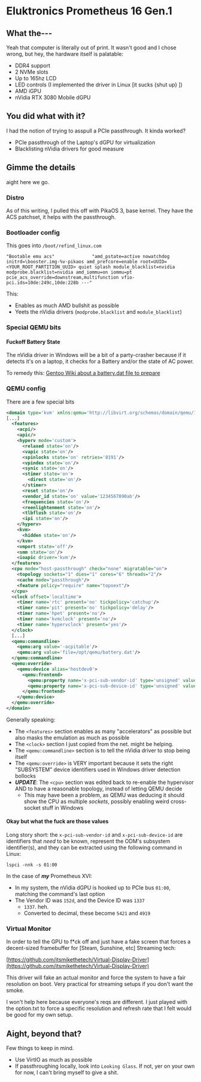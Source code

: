 # Eluktronics Prometheus 16 Gen.1

## What the---

Yeah that computer is literally out of print. It wasn't good and I chose wrong, but hey, the hardware itself is palatable:

* DDR4 support
* 2 NVMe slots
* Up to 165hz LCD
* LED controls (I implemented the driver in Linux [it sucks {shut up} ])
* AMD iGPU
* nVidia RTX 3080 Mobile dGPU

## You did what with it?

I had the notion of trying to asspull a PCIe passthrough. It kinda worked?

* PCIe passthrough of the Laptop's dGPU for virtualization
* Blacklisting nVidia drivers for good measure

## Gimme the details

aight here we go.

### Distro

As of this writing, I pulled this off with PikaOS 3, base kernel. They have the ACS patchset, it helps with the passthrough.

### Bootloader config

This goes into `/boot/refind_linux.com`
```
"Bootable emu acs"              "amd_pstate=active nowatchdog initrd=\booster.img-%v-pikaos amd_prefcore=enable root=UUID=<YOUR_ROOT_PARTITION_UUID> quiet splash module_blacklist=nvidia modprobe.blacklist=nvidia amd_iommu=on iommu=pt pcie_acs_override=downstream,multifunction vfio-pci.ids=10de:249c,10de:228b ---"
```

This:
* Enables as much AMD bullshit as possible
* Yeets the nVidia drivers (`modprobe.blacklist` and `module_blacklist`)

### Special QEMU bits

#### Fuckoff Battery State

The nVidia driver in Windows will be a bit of a party-crasher because if it detects it's on a laptop, it checks for a Battery and/or the state of AC power.

To remedy this: [Gentoo Wiki about a battery.dat file to prepare](https://wiki.gentoo.org/wiki/Nvidia_GPU_passthrough_with_QEMU_on_Lenovo_ThinkPad_P53#Add_fake_battery)

### QEMU config

There are a few special bits

```xml
<domain type='kvm' xmlns:qemu='http://libvirt.org/schemas/domain/qemu/1.0'>
[...]
  <features>
    <acpi/>
    <apic/>
    <hyperv mode='custom'>
      <relaxed state='on'/>
      <vapic state='on'/>
      <spinlocks state='on' retries='8191'/>
      <vpindex state='on'/>
      <synic state='on'/>
      <stimer state='on'>
        <direct state='on'/>
      </stimer>
      <reset state='on'/>
      <vendor_id state='on' value='1234567890ab'/>
      <frequencies state='on'/>
      <reenlightenment state='on'/>
      <tlbflush state='on'/>
      <ipi state='on'/>
    </hyperv>
    <kvm>
      <hidden state='on'/>
    </kvm>
    <vmport state='off'/>
    <smm state='on'/>
    <ioapic driver='kvm'/>
  </features>
  <cpu mode="host-passthrough" check="none" migratable="on">
    <topology sockets="1" dies="1" cores="6" threads="2"/>
    <cache mode="passthrough"/>
    <feature policy="require" name="topoext"/>
  </cpu>
  <clock offset='localtime'>
    <timer name='rtc' present='no' tickpolicy='catchup'/>
    <timer name='pit' present='no' tickpolicy='delay'/>
    <timer name='hpet' present='no'/>
    <timer name='kvmclock' present='no'/>
    <timer name='hypervclock' present='yes'/>
  </clock>
  [...]
  <qemu:commandline>
    <qemu:arg value='-acpitable'/>
    <qemu:arg value='file=/opt/qemu/battery.dat'/>
  </qemu:commandline>
  <qemu:override>
    <qemu:device alias='hostdev0'>
      <qemu:frontend>
        <qemu:property name='x-pci-sub-vendor-id' type='unsigned' value='5421'/>
        <qemu:property name='x-pci-sub-device-id' type='unsigned' value='4919'/>
      </qemu:frontend>
    </qemu:device>
  </qemu:override>
</domain>
```
Generally speaking:
* The `<features>` section enables as many "accelerators" as possible but also masks the emulation as much as possible
* The `<clock>` section I just copied from the net. might be helping.
* The `<qemu:commandline>` section is to tell the nVidia driver to stop being itself
* The `<qemu:override>` is VERY important because it sets the right "SUBSYSTEM" device identifiers used in Windows driver detection bollocks
* ***UPDATE***: The `<cpu>` section was edited back to re-enable the hypervisor AND to have a reasonable topology, instead of letting QEMU decide
  * This may have been a problem, as QEMU was deducing it should show the CPU as multiple *sockets*, possibly enabling weird cross-socket stuff in Windows

#### Okay but what the fuck are those values

Long story short: the `x-pci-sub-vendor-id` and `x-pci-sub-device-id` are identifiers that *need* to be known,
represent the ODM's subsystem identifier(s), and they can be extracted using the following command in Linux:
```
lspci -nnk -s 01:00
```
In the case of ***my*** Prometheus XVI:
* In my system, the nVidia dGPU is hooked up to PCIe bus `01:00`, matching the command's last option
* The Vendor ID was `152d`, and the Device ID was `1337` 
  * `1337`. heh.
  * Converted to decimal, these become `5421` and `4919`

### Virtual Monitor

In order to tell the GPU to f*ck off and just have a fake screen that forces a decent-sized framebuffer for [Steam, Sunshine, etc] Streaming tech:

[https://github.com/itsmikethetech/Virtual-Display-Driver](https://github.com/itsmikethetech/Virtual-Display-Driver)

This driver will fake an actual monitor and force the system to have a fair resolution on boot. Very practical for streaming
setups if you don't want the smoke.

I won't help here because everyone's reqs are different. I just played with the option.txt to force a specific resolution and
refresh rate that I felt would be good for my own setup.

## Aight, beyond that?

Few things to keep in mind.
* Use VirtIO as much as possible
* If passthroughing locally, look into `Looking Glass`. If not, yer on your own for now, I can't bring myself to give a shit.

